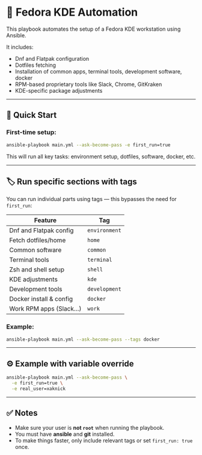 # 🧰 Fedora KDE Automation

This playbook automates the setup of a Fedora KDE workstation using Ansible.

It includes:

- Dnf and Flatpak configuration
- Dotfiles fetching
- Installation of common apps, terminal tools, development software, docker
- RPM-based proprietary tools like Slack, Chrome, GitKraken
- KDE-specific package adjustments

---

## 🚀 Quick Start

### First-time setup:

```bash
ansible-playbook main.yml --ask-become-pass -e first_run=true
```

This will run all key tasks: environment setup, dotfiles, software, docker, etc.

---

## 🏷 Run specific sections with tags

You can run individual parts using tags — this bypasses the need for `first_run`:

| Feature                 | Tag           |
|-------------------------|---------------|
| Dnf and Flatpak config  | `environment` |
| Fetch dotfiles/home     | `home`        |
| Common software         | `common`      |
| Terminal tools          | `terminal`    |
| Zsh and shell setup     | `shell`       |
| KDE adjustments         | `kde`         |
| Development tools       | `development` |
| Docker install & config | `docker`      |
| Work RPM apps (Slack…)  | `work`        |

### Example:

```bash
ansible-playbook main.yml --ask-become-pass --tags docker
```

---

## ⚙️ Example with variable override

```bash
ansible-playbook main.yml --ask-become-pass \
  -e first_run=true \
  -e real_user=xaknick
```

---

## ✅ Notes

- Make sure your user is **not `root`** when running the playbook.
- You must have **ansible** and **git** installed.
- To make things faster, only include relevant tags or set `first_run: true` once.
